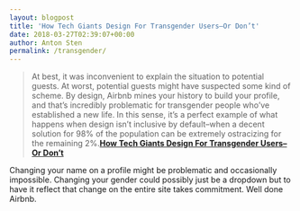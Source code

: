 ```yaml
---
layout: blogpost
title: 'How Tech Giants Design For Transgender Users–Or Don’t'
date: 2018-03-27T02:39:07+00:00
author: Anton Sten
permalink: /transgender/
---
```


>At best, it was inconvenient to explain the situation to potential guests. At worst, potential guests might have suspected some kind of scheme. By design, Airbnb mines your history to build your profile, and that’s incredibly problematic for transgender people who’ve established a new life. In this sense, it’s a perfect example of what happens when design isn’t inclusive by default–when a decent solution for 98% of the population can be extremely ostracizing for the remaining 2%.**[How Tech Giants Design For Transgender Users–Or Don’t](https://www.fastcodesign.com/90165071/how-tech-giants-design-for-transgender-users-or-dont)**

Changing your name on a profile might be problematic and occasionally impossible. Changing your gender could possibly just be a dropdown but to have it reflect that change on the entire site takes commitment. Well done Airbnb.
